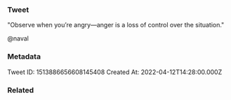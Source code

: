 ### Tweet
"Observe when you’re angry—anger is a loss of control over the situation."

@naval

### Metadata
Tweet ID: 1513886656608145408
Created At: 2022-04-12T14:28:00.000Z

### Related

